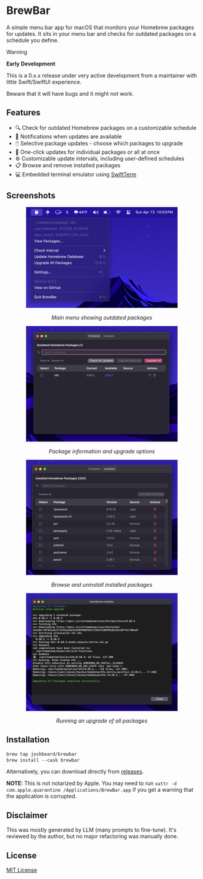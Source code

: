 # BrewBar

A simple menu bar app for macOS that monitors your Homebrew packages for
updates. It sits in your menu bar and checks for outdated packages on a schedule
you define.

> [!WARNING]
> **Early Development**
>
> This is a 0.x.x release under very active development from a maintainer with
> little Swift/SwiftUI experience.
>
> Beware that it will have bugs and it might not work.

## Features

- 🔍 Check for outdated Homebrew packages on a customizable schedule
- 🔔 Notifications when updates are available
- 🖱️ Selective package updates - choose which packages to upgrade
- 🚀 One-click updates for individual packages or all at once
- ⚙️ Customizable update intervals, including user-defined schedules
- 📋 Browse and remove installed packages
- 💻 Embedded terminal emulator using [SwiftTerm](https://github.com/migueldeicaza/SwiftTerm)

## Screenshots

<div align="center">
  <img src=".github/readme/optimized/1.png" alt="Main menu" width="400"/>
  <p><em>Main menu showing outdated packages</em></p>

  <img src=".github/readme/optimized/2.png" alt="Package details" width="400"/>
  <p><em>Package information and upgrade options</em></p>

  <img src=".github/readme/optimized/3.png" alt="Browse installed packages" width="400"/>
  <p><em>Browse and uninstall installed packages</em></p>

  <img src=".github/readme/optimized/4.png" alt="Running an upgrade" width="400"/>
  <p><em>Running an upgrade of all packages</em></p>
</div>

## Installation

```shell
brew tap joshbeard/brewbar
brew install --cask brewbar
```

Alternatively, you can download directly from [releases](https://github.com/joshbeard/BrewBar/releases).

**NOTE:** This is not notarized by Apple. You may need to run `xattr -d com.apple.quarantine /Applications/BrewBar.app` if you get a warning that the application is corrupted.

## Disclaimer

This was mostly generated by LLM (many prompts to fine-tune). It's reviewed by
the author, but no major refactoring was manually done.

## License

[MIT License](LICENSE)
